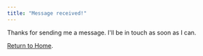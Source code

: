 ```yaml
---
title: "Message received!"
---
```


Thanks for sending me a message. I'll be in touch as soon as I can.


[Return to Home](https://www.abbymoreland.com/).
